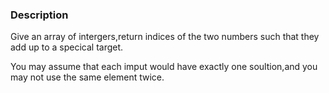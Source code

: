 ### Description ###

Give an array of intergers,return indices of the two numbers such that they add up to a specical target.

You may assume that each imput would have exactly one soultion,and you may not use the same element twice.
